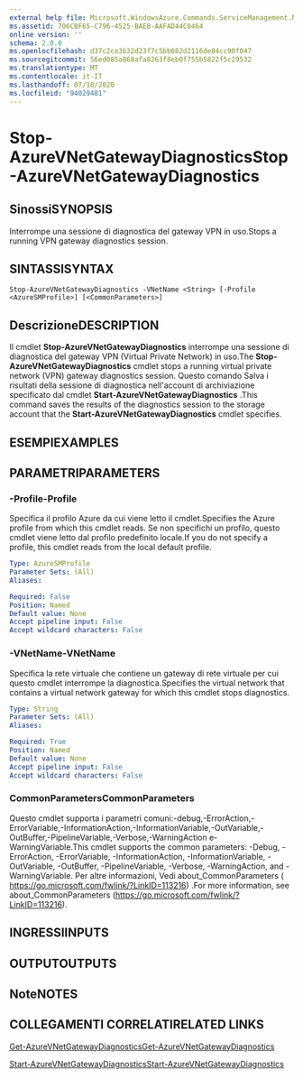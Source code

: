 ```yaml
---
external help file: Microsoft.WindowsAzure.Commands.ServiceManagement.Network.dll-Help.xml
ms.assetid: 706CBF65-C796-4525-BAEB-AAFAD44C0464
online version: ''
schema: 2.0.0
ms.openlocfilehash: d37c2ce3b32d23f7c5bb682d2116de84cc90f047
ms.sourcegitcommit: 56ed085a868afa8263f8eb0f755b5822f5c29532
ms.translationtype: MT
ms.contentlocale: it-IT
ms.lasthandoff: 07/18/2020
ms.locfileid: "94029481"
---
```

# <span data-ttu-id="26a52-101">Stop-AzureVNetGatewayDiagnostics</span><span class="sxs-lookup"><span data-stu-id="26a52-101">Stop-AzureVNetGatewayDiagnostics</span></span>

## <span data-ttu-id="26a52-102">Sinossi</span><span class="sxs-lookup"><span data-stu-id="26a52-102">SYNOPSIS</span></span>
<span data-ttu-id="26a52-103">Interrompe una sessione di diagnostica del gateway VPN in uso.</span><span class="sxs-lookup"><span data-stu-id="26a52-103">Stops a running VPN gateway diagnostics session.</span></span>

## <span data-ttu-id="26a52-104">SINTASSI</span><span class="sxs-lookup"><span data-stu-id="26a52-104">SYNTAX</span></span>

```
Stop-AzureVNetGatewayDiagnostics -VNetName <String> [-Profile <AzureSMProfile>] [<CommonParameters>]
```

## <span data-ttu-id="26a52-105">Descrizione</span><span class="sxs-lookup"><span data-stu-id="26a52-105">DESCRIPTION</span></span>
<span data-ttu-id="26a52-106">Il cmdlet **Stop-AzureVNetGatewayDiagnostics** interrompe una sessione di diagnostica del gateway VPN (Virtual Private Network) in uso.</span><span class="sxs-lookup"><span data-stu-id="26a52-106">The **Stop-AzureVNetGatewayDiagnostics** cmdlet stops a running virtual private network (VPN) gateway diagnostics session.</span></span>
<span data-ttu-id="26a52-107">Questo comando Salva i risultati della sessione di diagnostica nell'account di archiviazione specificato dal cmdlet **Start-AzureVNetGatewayDiagnostics** .</span><span class="sxs-lookup"><span data-stu-id="26a52-107">This command saves the results of the diagnostics session to the storage account that the **Start-AzureVNetGatewayDiagnostics** cmdlet specifies.</span></span>

## <span data-ttu-id="26a52-108">ESEMPI</span><span class="sxs-lookup"><span data-stu-id="26a52-108">EXAMPLES</span></span>

## <span data-ttu-id="26a52-109">PARAMETRI</span><span class="sxs-lookup"><span data-stu-id="26a52-109">PARAMETERS</span></span>

### <span data-ttu-id="26a52-110">-Profile</span><span class="sxs-lookup"><span data-stu-id="26a52-110">-Profile</span></span>
<span data-ttu-id="26a52-111">Specifica il profilo Azure da cui viene letto il cmdlet.</span><span class="sxs-lookup"><span data-stu-id="26a52-111">Specifies the Azure profile from which this cmdlet reads.</span></span> <span data-ttu-id="26a52-112">Se non specifichi un profilo, questo cmdlet viene letto dal profilo predefinito locale.</span><span class="sxs-lookup"><span data-stu-id="26a52-112">If you do not specify a profile, this cmdlet reads from the local default profile.</span></span>

```yaml
Type: AzureSMProfile
Parameter Sets: (All)
Aliases: 

Required: False
Position: Named
Default value: None
Accept pipeline input: False
Accept wildcard characters: False
```

### <span data-ttu-id="26a52-113">-VNetName</span><span class="sxs-lookup"><span data-stu-id="26a52-113">-VNetName</span></span>
<span data-ttu-id="26a52-114">Specifica la rete virtuale che contiene un gateway di rete virtuale per cui questo cmdlet interrompe la diagnostica.</span><span class="sxs-lookup"><span data-stu-id="26a52-114">Specifies the virtual network that contains a virtual network gateway for which this cmdlet stops diagnostics.</span></span>

```yaml
Type: String
Parameter Sets: (All)
Aliases: 

Required: True
Position: Named
Default value: None
Accept pipeline input: False
Accept wildcard characters: False
```

### <span data-ttu-id="26a52-115">CommonParameters</span><span class="sxs-lookup"><span data-stu-id="26a52-115">CommonParameters</span></span>
<span data-ttu-id="26a52-116">Questo cmdlet supporta i parametri comuni:-debug,-ErrorAction,-ErrorVariable,-InformationAction,-InformationVariable,-OutVariable,-OutBuffer,-PipelineVariable,-Verbose,-WarningAction e-WarningVariable.</span><span class="sxs-lookup"><span data-stu-id="26a52-116">This cmdlet supports the common parameters: -Debug, -ErrorAction, -ErrorVariable, -InformationAction, -InformationVariable, -OutVariable, -OutBuffer, -PipelineVariable, -Verbose, -WarningAction, and -WarningVariable.</span></span> <span data-ttu-id="26a52-117">Per altre informazioni, Vedi about_CommonParameters ( https://go.microsoft.com/fwlink/?LinkID=113216) .</span><span class="sxs-lookup"><span data-stu-id="26a52-117">For more information, see about_CommonParameters (https://go.microsoft.com/fwlink/?LinkID=113216).</span></span>

## <span data-ttu-id="26a52-118">INGRESSI</span><span class="sxs-lookup"><span data-stu-id="26a52-118">INPUTS</span></span>

## <span data-ttu-id="26a52-119">OUTPUT</span><span class="sxs-lookup"><span data-stu-id="26a52-119">OUTPUTS</span></span>

## <span data-ttu-id="26a52-120">Note</span><span class="sxs-lookup"><span data-stu-id="26a52-120">NOTES</span></span>

## <span data-ttu-id="26a52-121">COLLEGAMENTI CORRELATI</span><span class="sxs-lookup"><span data-stu-id="26a52-121">RELATED LINKS</span></span>

[<span data-ttu-id="26a52-122">Get-AzureVNetGatewayDiagnostics</span><span class="sxs-lookup"><span data-stu-id="26a52-122">Get-AzureVNetGatewayDiagnostics</span></span>](./Get-AzureVNetGatewayDiagnostics.md)

[<span data-ttu-id="26a52-123">Start-AzureVNetGatewayDiagnostics</span><span class="sxs-lookup"><span data-stu-id="26a52-123">Start-AzureVNetGatewayDiagnostics</span></span>](./Start-AzureVNetGatewayDiagnostics.md)


